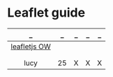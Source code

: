 # Leaflet guide

| _ | _ | _ | _ | _ |
|:---:|:---:|:---:|:---:|:---:|
| [leafletjs OW](https://leafletjs.com/reference.html) | []() | []() | []() | []() |
| []() | []() | []() | []() | []() |
| []() | []() | []() | []() | []() |
| lucy | 25 | X | X | X |
